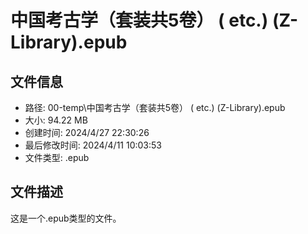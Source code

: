 ﻿# 中国考古学（套装共5卷） ( etc.) (Z-Library).epub

## 文件信息
- 路径: 00-temp\中国考古学（套装共5卷） ( etc.) (Z-Library).epub
- 大小: 94.22 MB
- 创建时间: 2024/4/27 22:30:26
- 最后修改时间: 2024/4/11 10:03:53
- 文件类型: .epub

## 文件描述
这是一个.epub类型的文件。

